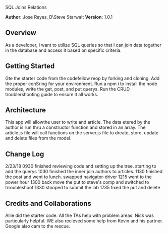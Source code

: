 SQL Joins Relations

**Author**: Jose Reyes, D\Steve Starwalt
**Version**: 1.0.1

## Overview
As a developer, I want to utilize SQL queries so that I can join data together in the database and access it based on specific criteria.


## Getting Started
Gte the starter code from the codefellow reop by forking and cloning.  Add the proper conSring for your environment. Run a npm i to install the node modules, write the get, post, and put querys.  Run the CRUD troublershooting guide to ensure it all works.

## Architecture
This app will allowthe user to write and article.  The data etered by the author is run thru a constructor function and stored in an array.  The article.js file will call functions on the server.js file to dreate, store, update and delete files from the model.

## Change Log
 2/23/18 0930 finished reviewing code and setting up the tree.  starting to add the               querys
         1030 finished the inner join authors to articles.
         1130 finished the post and went to lunch. swapped navigator-driver
         1215 went to the power hour
         1300 back move the put to steve's comp and switched to trroubleshoot
         1330 stooped to submit the lab
         1735 fixed the put and delete

 
## Credits and Collaborations
Allie did the starter code. All the TAs help with problem areas.  Nick was particularly helpful. WE also recieved some help from Kevin and his partner.  Google also cam to the rescue.